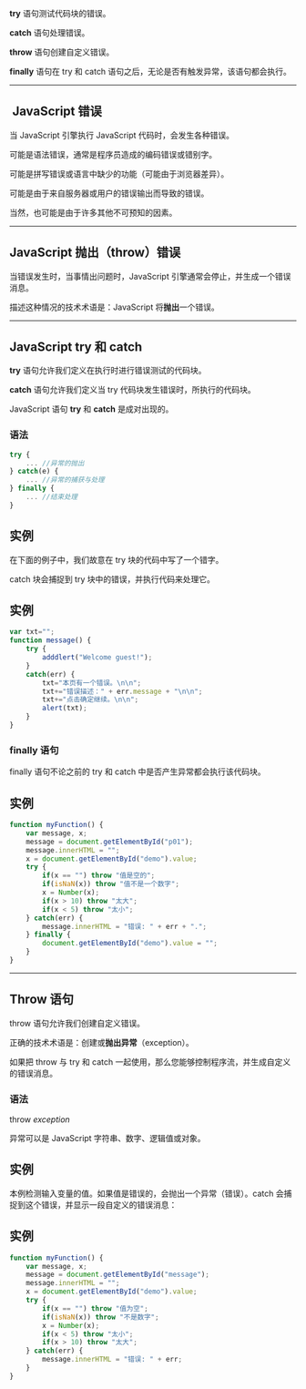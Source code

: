 **try** 语句测试代码块的错误。

**catch** 语句处理错误。

**throw** 语句创建自定义错误。

**finally** 语句在 try 和 catch 语句之后，无论是否有触发异常，该语句都会执行。

---

##  JavaScript 错误

当 JavaScript 引擎执行 JavaScript 代码时，会发生各种错误。

可能是语法错误，通常是程序员造成的编码错误或错别字。

可能是拼写错误或语言中缺少的功能（可能由于浏览器差异）。

可能是由于来自服务器或用户的错误输出而导致的错误。

当然，也可能是由于许多其他不可预知的因素。

---

## JavaScript 抛出（throw）错误

当错误发生时，当事情出问题时，JavaScript 引擎通常会停止，并生成一个错误消息。

描述这种情况的技术术语是：JavaScript 将**抛出**一个错误。

---

## JavaScript try 和 catch

**try** 语句允许我们定义在执行时进行错误测试的代码块。

**catch** 语句允许我们定义当 try 代码块发生错误时，所执行的代码块。

JavaScript 语句 **try** 和 **catch** 是成对出现的。

### **语法**

``` js
try {
	... //异常的抛出 
} catch(e) {
	... //异常的捕获与处理 
} finally { 
	... //结束处理 
}
```

## 实例

在下面的例子中，我们故意在 try 块的代码中写了一个错字。

catch 块会捕捉到 try 块中的错误，并执行代码来处理它。

## 实例

``` js
var txt=""; 
function message() {
	try { 
		adddlert("Welcome guest!"); 
	} 
	catch(err) {
		txt="本页有一个错误。\n\n"; 
		txt+="错误描述：" + err.message + "\n\n"; 
		txt+="点击确定继续。\n\n"; 
		alert(txt); 
	} 
}
```


### finally 语句

finally 语句不论之前的 try 和 catch 中是否产生异常都会执行该代码块。

## 实例

``` js
function myFunction() {
	var message, x; 
	message = document.getElementById("p01"); 
	message.innerHTML = ""; 
	x = document.getElementById("demo").value; 
	try { 
		if(x == "") throw "值是空的"; 
		if(isNaN(x)) throw "值不是一个数字"; 
		x = Number(x); 
		if(x > 10) throw "太大"; 
		if(x < 5) throw "太小"; 
	} catch(err) {
		message.innerHTML = "错误: " + err + "."; 
	} finally {
		document.getElementById("demo").value = ""; 
	} 
}
```


---

## Throw 语句

throw 语句允许我们创建自定义错误。

正确的技术术语是：创建或**抛出异常**（exception）。

如果把 throw 与 try 和 catch 一起使用，那么您能够控制程序流，并生成自定义的错误消息。

### **语法**

throw _exception_

异常可以是 JavaScript 字符串、数字、逻辑值或对象。

## 实例

本例检测输入变量的值。如果值是错误的，会抛出一个异常（错误）。catch 会捕捉到这个错误，并显示一段自定义的错误消息：

## 实例

``` js
function myFunction() {
	var message, x; 
	message = document.getElementById("message"); 
	message.innerHTML = ""; 
	x = document.getElementById("demo").value; 
	try { 
		if(x == "") throw "值为空"; 
		if(isNaN(x)) throw "不是数字"; 
		x = Number(x); 
		if(x < 5) throw "太小"; 
		if(x > 10) throw "太大"; 
	} catch(err) { 
		message.innerHTML = "错误: " + err; 
	} 
}
```